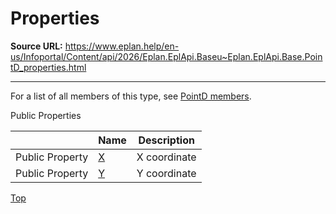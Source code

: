 # Properties

**Source URL:** https://www.eplan.help/en-us/Infoportal/Content/api/2026/Eplan.EplApi.Baseu~Eplan.EplApi.Base.PointD_properties.html

---

For a list of all members of this type, see [PointD members](Eplan.EplApi.Baseu~Eplan.EplApi.Base.PointD_members.html).

Public Properties

|  | Name | Description |
| --- | --- | --- |
| Public Property | [X](Eplan.EplApi.Baseu~Eplan.EplApi.Base.PointD~X.html) | X coordinate |
| Public Property | [Y](Eplan.EplApi.Baseu~Eplan.EplApi.Base.PointD~Y.html) | Y coordinate |

[Top](#top)
